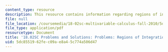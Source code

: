 ```yaml
---
content_type: resource
description: This resource contains information regarding regions of integration.
file: null
file_location: /coursemedia/18-02sc-multivariable-calculus-fall-2010/5dc8551962fec09ae8a45c774a506d47_MIT18_02SC_pb_48_comb.pdf
file_type: application/pdf
resourcetype: Document
title: '18.02SC Problems and Solutions: Problems: Regions of Integration'
uid: 5dc85519-62fe-c09a-e8a4-5c774a506d47
---
```

